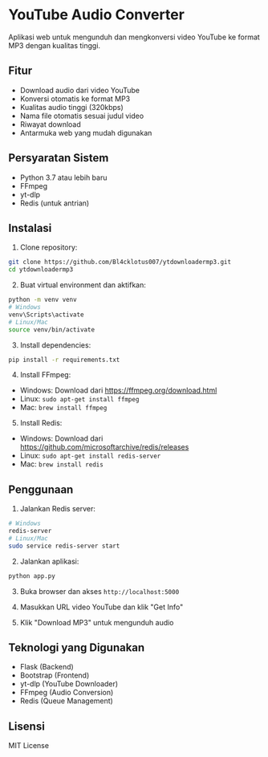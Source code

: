 # YouTube Audio Converter

Aplikasi web untuk mengunduh dan mengkonversi video YouTube ke format MP3 dengan kualitas tinggi.

## Fitur

- Download audio dari video YouTube
- Konversi otomatis ke format MP3
- Kualitas audio tinggi (320kbps)
- Nama file otomatis sesuai judul video
- Riwayat download
- Antarmuka web yang mudah digunakan

## Persyaratan Sistem

- Python 3.7 atau lebih baru
- FFmpeg
- yt-dlp
- Redis (untuk antrian)

## Instalasi

1. Clone repository:

```bash
git clone https://github.com/Bl4cklotus007/ytdownloadermp3.git
cd ytdownloadermp3
```

2. Buat virtual environment dan aktifkan:

```bash
python -m venv venv
# Windows
venv\Scripts\activate
# Linux/Mac
source venv/bin/activate
```

3. Install dependencies:

```bash
pip install -r requirements.txt
```

4. Install FFmpeg:

- Windows: Download dari https://ffmpeg.org/download.html
- Linux: `sudo apt-get install ffmpeg`
- Mac: `brew install ffmpeg`

5. Install Redis:

- Windows: Download dari https://github.com/microsoftarchive/redis/releases
- Linux: `sudo apt-get install redis-server`
- Mac: `brew install redis`

## Penggunaan

1. Jalankan Redis server:

```bash
# Windows
redis-server
# Linux/Mac
sudo service redis-server start
```

2. Jalankan aplikasi:

```bash
python app.py
```

3. Buka browser dan akses `http://localhost:5000`

4. Masukkan URL video YouTube dan klik "Get Info"

5. Klik "Download MP3" untuk mengunduh audio

## Teknologi yang Digunakan

- Flask (Backend)
- Bootstrap (Frontend)
- yt-dlp (YouTube Downloader)
- FFmpeg (Audio Conversion)
- Redis (Queue Management)

## Lisensi

MIT License
